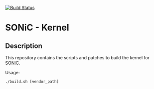 [![Build Status](https://sonic-jenkins.westus.cloudapp.azure.com/job/sonic-linux-kernel-build/badge/icon)](https://sonic-jenkins.westus.cloudapp.azure.com/job/sonic-linux-kernel-build/)

# SONiC - Kernel

## Description
This repository contains the scripts and patches to build the kernel for SONiC.

Usage:

    ./build.sh [vendor_path]

